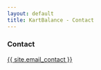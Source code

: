 ```yaml
---
layout: default
title: KartBalance - Contact
---
```

### Contact

<a href="mailto:{{ site.email_contact }}">{{ site.email_contact }}</a>
